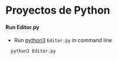 # Proyectos de Python

#### Run Editor.py
* Run [python3](https://www.python.org/downloads/) `Editor.py` in command line

```
  python3 Editor.py
  ```
